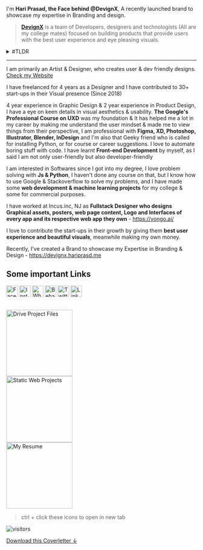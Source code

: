 I'm **Hari Prasad, the Face behind @DevignX**, A recently launched brand to showcase my expertise in Branding and design.<br>

> **[DevignX](https://devignx.herokuapp.com/)** is a team of Developers, designers and technologists (All are my college mates) focused on building products that provide users with the best user experience and eye pleasing visuals.

<details><summary> #TLDR</summary>
I am a passionate B.Tech student (expecting 2023 pass out)& Design enthusiast (Designing since 2018). Product(UIUX) Designer for 2 years & General Designer for 4 years
I have & would love to contribute to early stage startups & established companies in their visual presence & meanwhile make an earning out of it.
</details>

***

I am primarily an Artist & Designer, who creates user & dev friendly designs. [Check my Website](https://hariprasd.me)

I have freelanced for 4 years as a Designer and I have contributed to 30+ start-ups in their Visual presence (Since 2018)

4 year experience in Graphic Design & 2 year experience in Product Design, I have a eye on keen details in visual aesthetics & usability.
**The Google's Professional Course on UXD** was my foundation & It has helped me a lot in my career by making me understand the user mindset & made me to view things from their perspective, I am professional with **Figma, XD, Photoshop, Illustrator, Blender, InDesign** and I'm also that Geeky friend who is called for installing Python, or for course or career suggestions. I love to automate boring stuff with code. I have learnt **Front-end Development** by myself, as I said I am not only user-friendly but also developer-friendly

I am interested in Softwares since I got into my degree, I love problem solving with **Js & Python**, I haven't done any course on that, but I know how to use Google & Stackoverflow to solve my problems, and I have made some **web development & machine learning projects** for my college & some for commercial purposes.

I have worked at Incus.inc, NJ as **Fullstack Designer who designs Graphical assets, posters, web page content, Logo and  Interfaces of every app and its respective web app they own** - https://vongo.ai/

I love to contribute the start-ups in their growth by giving them **best user experience and beautiful visuals**, meanwhile making my own money.

Recently, I've created a Brand to showcase my Expertise in Branding & Design -
https://devignx.hariprasd.me

## Some important Links

<div>
<a href="https://www.facebook.com/hriprasd" target="_blank"><img src="https://i.ibb.co/4SGzBnh/image-1.png" width="30" alt="Facebook" /></a>
<a href="https://www.instagram.com/haripras.d" target="_blank"><img src="https://i.ibb.co/bJgKQ6Q/image-2.png" width="30" alt="Instagram" /></a>
<a href="https://wa.me/c/919345160259" target="_blank"><img src="https://i.ibb.co/qNps1dh/image-3.png" width="30" alt="Whatsapp" /></a>
<a href="https://www.behance.net/hariprasd" target="_blank"><img src="https://i.ibb.co/g9z5Q3F/image-4.png" width="30" alt="Behance" /></a>
<a href="https://twitter.com/haripras_d" target="_blank"><img src="https://i.ibb.co/WnGRMd4/image-5.png" width="30" alt="Twitter" /></a>
<a href="https://www.linkedin.com/in/hari-prasd/" target="_blank"><img src="https://i.ibb.co/qyyNd5L/image-7.png" width="30" alt="LinkedIn" /></a>
</div>
<br>

<a href="https://drive.google.com/drive/folders/14ikSuvyYcKh3odfntSc-SAc77GHmYFGX?usp=sharing" target="_blank"><img src="https://user-images.githubusercontent.com/75234157/187379256-afdff1c4-dee0-4a1a-a9a8-56998d6ba723.png" width="175" alt="Drive Project Files" /></a><br>
<a href="https://teamyash.herokuapp.com" target="_blank"><img src="https://user-images.githubusercontent.com/75234157/187378610-d9a09faa-2348-4732-bb5c-fc14b02eff39.png" width="175" alt="Static Web Projects"/></a><br>
<a href="https://drive.google.com/file/d/1mpsNdGW-9LavtDhhbCX1dBWqvFXDtGE6/view?usp=sharing" target="_blank"><img src="https://user-images.githubusercontent.com/75234157/187379669-82b9d6d5-482b-46d3-8ff2-1a0c746d8457.png" width="175" alt="My Resume"/></a>
> ctrl + click these icons to open in new tab <br>
</div>

![visitors](https://visitor-badge.laobi.icu/badge?page_id=hariprasd.hariprasd/coverletter.md)

[Download this Coverletter ↓](https://github.com/hariprasd/hariprasd/raw/main/coverletter-hariprasd.pdf)
